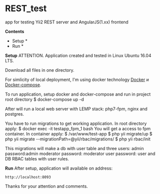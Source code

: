 # REST_test
app for testing Yii2 REST server and AngularJS(1.xx) frontend

****Contents****
* Setup *
* Run *


**Setup**
ATTENTION. Application created and tested in Linux Ubuntu 16.04 LTS.

Download all files in one directory.

For simlicity of local deployment, I'm using docker technology  [Docker](www.docker.com) и [Docker-compose](https://github.com/docker/compose).

To run application, setup docker and docker-compose and run in project root directory
    $ docker-compose up -d
    
After will run a local web server with LEMP stack: php7-fpm, nginx and postgres. 
   
You have to run migrations to get working application.
In root directory apply:
    $ docker exec -it testapp_fpm_1 bash 
You will get a access to fpm container. 
In container apply:
    $ /var/www/test-app
    $ php yii migrate/up 
    $ php yii migrate --migrationPath=@yii/rbac/migrations/
    $ php yii rbac/init
    
This migrations will make a db with user table and three users:
  admin password:admin
  moderator password: moderator
  user password: user
and       
DB RBAC tables with user rules.     

**Run**
After setup, application will available on address:


    http://localhost:8093
    

Thanks for your attention and comments.
    
    
    



 
 

